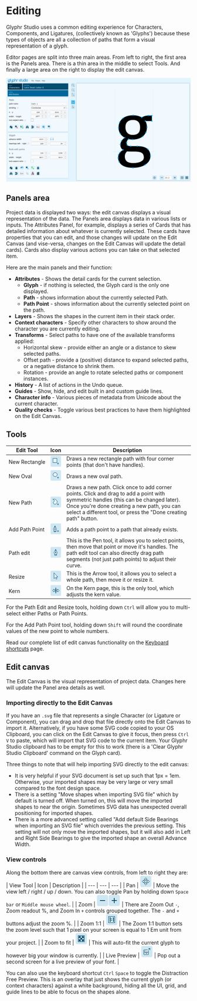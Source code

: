 # Editing

Glyphr Studio uses a common editing experience for Characters, Components, and Ligatures,
(collectively known as 'Glyphs')
because these types of objects are all a collection of paths that form a visual
representation of a glyph.

Editor pages are split into three main areas. From left to right, the first area is
the Panels area. There is a thin area in the middle to select Tools. And finally
a large area on the right to display the edit canvas.

![Editor page](../img/page_characters.png)

## Panels area

Project data is displayed two ways: the edit canvas displays a visual representation
of the data. The Panels area displays data in various lists or inputs. The Attributes
Panel, for example, displays a series of Cards that has detailed information about
whatever is currently selected. These cards have properties that you can edit, and
those changes will update on the Edit Canvas (and vise-versa, changes on the Edit Canvas
will update the detail cards). Cards also display various actions you can take on that
selected item.

Here are the main panels and their function:
- **Attributes** - Shows the detail cards for the current selection.
	- **Glyph** - if nothing is selected, the Glyph card is the only one displayed.
	- **Path** - shows information about the currently selected Path.
	- **Path Point** - shows information about the currently selected point on the path.
- **Layers** - Shows the shapes in the current item in their stack order.
- **Context characters** - Specify other characters to show around the character you are currently editing.
- **Transforms** - Select paths to have one of the available transforms applied:
  - Horizontal skew - provide either an angle or a distance to skew selected paths.
  - Offset path - provide a (positive) distance to expand selected paths, or a negative distance to shrink them.
  - Rotation - provide an angle to rotate selected paths or component instances.
- **History** - A list of actions in the Undo queue.
- **Guides** - Show, hide, and edit built in and custom guide lines.
- **Character info** - Various pieces of metadata from Unicode about the current character.
- **Quality checks** - Toggle various best practices to have them highlighted on the Edit Canvas.


## Tools

| Edit&nbsp;Tool           | Icon                                                               | Description                                                                                                                                                                                                                                           |
| ------------------------ | ------------------------------------------------------------------ | ----------------------------------------------------------------------------------------------------------------------------------------------------------------------------------------------------------------------------------------------------- |
| New&nbsp;Rectangle       | ![Icon Tool - New Rectangle](../img/icon-tool_new_rectangle.png)   | Draws a new rectangle path with four corner points (that don't have handles).                                                                                                                                                                         |
| New&nbsp;Oval            | ![Icon Tool - New Oval](../img/icon-tool_new_oval.png)             | Draws a new oval path.                                                                                                                                                                                                                                |
| New&nbsp;Path            | ![Icon Tool - New Path](../img/icon-tool_new_path.png)             | Draws a new path. Click once to add corner points. Click and drag to add a point with symmetric handles (this can be changed later). Once you're done creating a new path, you can select a different tool, or press the "Done creating path" button. |
| Add&nbsp;Path&nbsp;Point | ![Icon Tool - Add Path Point](../img/icon-tool_add_path_point.png) | Adds a path point to a path that already exists.                                                                                                                                                                                                      |
| Path&nbsp;edit           | ![Icon Tool - Path edit](../img/icon-tool_path_edit.png)           | This is the Pen tool, it allows you to select points, then move that point or move it's handles. The path edit tool can also directly drag path segments (not just path points) to adjust their curve.                                                |
| Resize                   | ![Icon Tool - Resize](../img/icon-tool_resize.png)                 | This is the Arrow tool, it allows you to select a whole path, then move it or resize it.                                                                                                                                                              |
| Kern                     | ![Icon Tool - Kern](../img/icon-tool_kern.png)                     | On the Kern page, this is the only tool, which adjusts the kern value.                                                                                                                                                                                |

For the Path Edit and Resize tools, holding down `Ctrl` will allow you to multi-select
either Paths or Path Points.

For the Add Path Point tool, holding down `Shift` will round the coordinate values of the new point to whole numbers.

Read our complete list of edit canvas functionality on the [Keyboard shortcuts](./keyboard-shortcuts.md) page.

## Edit canvas

The Edit Canvas is the visual representation of project data. Changes here will update
the Panel area details as well.

### Importing directly to the Edit Canvas
If you have an `.svg` file that represents a single Character (or Ligature or Component), you can drag and drop that file directly onto the Edit Canvas to import it. Alternatively, if you have some SVG code copied to your OS Clipboard, you can click on the Edit Canvas to give it focus, then press `Ctrl` `V` to paste, which will import that SVG code to the current item. Your Glyphr Studio clipboard has to be empty for this to work (there is a 'Clear Glyphr Studio Clipboard' command on the Glyph card).

Three things to note that will help importing SVG directly to the edit canvas:
 - It is very helpful if your SVG document is set up such that 1px = 1em. Otherwise, your imported shapes may be very large or very small compared to the font design space.
 - There is a setting "Move shapes when importing SVG file" which by default is turned off. When turned on, this will move the imported shapes to near the origin. Sometimes SVG data has unexpected overall positioning for imported shapes.
 - There is a more advanced setting called "Add default Side Bearings when importing an SVG file" which overrides the previous setting. This setting will not only move the imported shapes, but it will also add in Left and Right Side Bearings to give the imported shape an overall Advance Width.

### View controls

Along the bottom there are canvas view controls, from left to right they are:
| View&nbsp;Tool | Icon | Description |
| --- | --- | --- |
| Pan | ![Icon Tool - Pan](../img/icon-tool_pan.png) | Move the view left / right / up / down. You can also toggle Pan by holding down `Space bar` or `Middle mouse wheel`. |
| Zoom | ![Icon Tool - Zoom Out](../img/icon-tool_zoom_out.png)![Icon Tool - Zoom In](../img/icon-tool_zoom_in.png) | There are Zoom Out `-`, Zoom readout %, and Zoom In `+` controls grouped together. The `-` and `+` buttons adjust the zoom %. |
| Zoom&nbsp;1:1 | ![Icon Tool - Zoom 1:1](../img/icon-tool_zoom_1_1.png) | The Zoom 1:1 button sets the zoom level such that 1 pixel on your screen is equal to 1 Em unit from your project. |
| Zoom&nbsp;to&nbsp;fit | ![Icon Tool - Zoom to fit](../img/icon-tool_zoom_fit.png) | This will auto-fit the current glyph to however big your window is currently. |
| Live&nbsp;Preview | ![Icon Tool - Live Preview](../img/icon-tool_pop_out.png) | Pop out a second screen for a live preview of your font. |

You can also use the keyboard shortcut `Ctrl` `Space` to toggle the Distraction Free Preview. This is an overlay that just shows the current glyph (or context characters) against a white background, hiding all the UI, grid, and guide lines to be able to focus on the shapes alone.